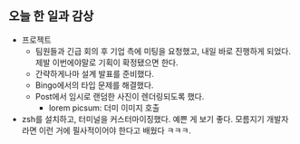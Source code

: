 ## 오늘 한 일과 감상
- 프로젝트
  - 팀원들과 긴급 회의 후 기업 측에 미팅을 요청했고, 내일 바로 진행하게 되었다. 제발 이번에야말로 기획이 확정됐으면 한다.
  - 간략하게나마 설계 발표를 준비했다.
  - Bingo에서의 타입 문제를 해결했다.
  - Post에서 임시로 랜덤한 사진이 렌더링되도록 했다.
    - lorem picsum: 더미 이미지 호출
- zsh를 설치하고, 터미널을 커스터마이징했다. 예쁜 게 보기 좋다. 모름지기 개발자라면 이런 거에 필사적이어야 한다고 배웠다 ㅋㅋㅋ.

